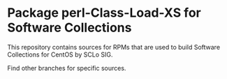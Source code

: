 # Package perl-Class-Load-XS for Software Collections

This repository contains sources for RPMs that are used
to build Software Collections for CentOS by SCLo SIG.

Find other branches for specific sources.
